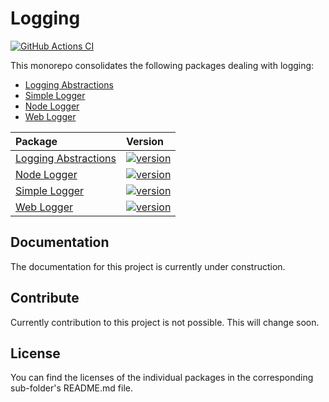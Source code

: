 # Logging

[![GitHub Actions CI](https://github.com/js-soft/ts-logging/workflows/Publish/badge.svg)](https://github.com/js-soft/ts-logging/actions?query=workflow%3APublish)

This monorepo consolidates the following packages dealing with logging:

-   [Logging Abstractions](packages/abstractions/)
-   [Simple Logger](packages/simple/)
-   [Node Logger](packages/node/)
-   [Web Logger](packages/web/)

| Package                                        | Version                                                                                                                                 |
| :--------------------------------------------- | :-------------------------------------------------------------------------------------------------------------------------------------- |
| [Logging Abstractions](packages/abstractions/) | [![version](https://badge.fury.io/js/@js-soft%2flogging-abstractions.svg)](https://www.npmjs.com/package/@js-soft/logging-abstractions) |
| [Node Logger](packages/node/)                  | [![version](https://badge.fury.io/js/@js-soft%2fsimple-logger.svg)](https://www.npmjs.com/package/@js-soft/simple-logger)               |
| [Simple Logger](packages/simple/)              | [![version](https://badge.fury.io/js/@js-soft%2fnode-logger.svg)](https://www.npmjs.com/package/@js-soft/node-logger)                   |
| [Web Logger](packages/web/)                    | [![version](https://badge.fury.io/js/@js-soft%2fweb-logger.svg)](https://www.npmjs.com/package/@js-soft/web-logger)                     |

## Documentation

The documentation for this project is currently under construction.

## Contribute

Currently contribution to this project is not possible. This will change soon.

## License

You can find the licenses of the individual packages in the corresponding sub-folder's README.md file.
